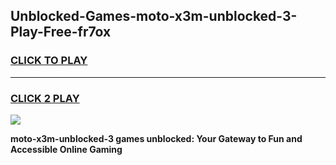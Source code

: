 
## Unblocked-Games-moto-x3m-unblocked-3-Play-Free-fr7ox
<h3>
<a href="https://premium76.site?title=moto-x3m-unblocked-3&ref=18A1">CLICK TO PLAY</a></h3>
<hr>

<h3>
<a href="https://premium76.site?title=moto-x3m-unblocked-3&ref=18A1">CLICK 2 PLAY</a>
  
</h3>

<a href="https://premium76.site?title=moto-x3m-unblocked-3&ref=18A1"><img src="https://clearcache.store/games.png"></a>


**moto-x3m-unblocked-3 games unblocked: Your Gateway to Fun and Accessible Online Gaming**
